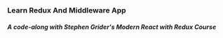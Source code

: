 ### Learn Redux And Middleware App

##### A code-along with Stephen Grider's Modern React with Redux Course